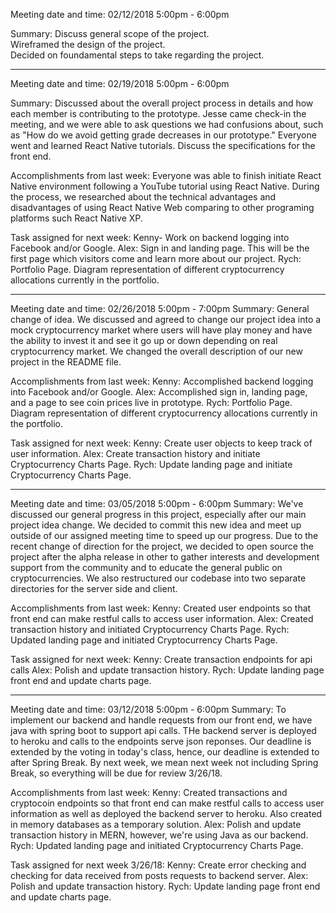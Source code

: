 
Meeting date and time: 02/12/2018 5:00pm - 6:00pm

Summary: Discuss general scope of the project.   
Wireframed the design of the project.   
Decided on foundamental steps to take regarding the project.  
     
_____________________________________________________________________________    
    
Meeting date and time: 02/19/2018 5:00pm - 6:00pm

Summary: Discussed about the overall project process in details and how each member is contributing to the prototype. Jesse came check-in the meeting, and we were able to ask questions we had confusions about, such as "How do we avoid getting grade decreases in our prototype." Everyone went and learned React Native tutorials. Discuss the specifications for the front end. 

Accomplishments from last week: Everyone was able to finish initiate React Native environment following a YouTube tutorial using React Native. During the process, we researched about the technical advantages and disadvantages of using React Native Web comparing to other programing platforms such React Native XP.

Task assigned for next week: 
Kenny- Work on backend logging into Facebook and/or Google.
Alex: Sign in and landing page. This will be the first page which visitors come and learn more about our project.
Rych: Portfolio Page. Diagram representation of different cryptocurrency allocations currently in the portfolio.

_____________________________________________________________________________    
    
Meeting date and time: 02/26/2018 5:00pm - 7:00pm
Summary: General change of idea. We discussed and agreed to change our project idea into a mock cryptocurrency market where users will have play money and have the ability to invest it and see it go up or down depending on real cryptocurrency market. We changed the overall description of our new project in the README file.


Accomplishments from last week: 
Kenny: Accomplished backend logging into Facebook and/or Google.
Alex: Accomplished sign in, landing page, and a page to see coin prices live in prototype.
Rych: Portfolio Page. Diagram representation of different cryptocurrency allocations currently in the portfolio.

Task assigned for next week: 
Kenny: Create user objects to keep track of user information.
Alex: Create transaction history and initiate Cryptocurrency Charts Page.
Rych: Update landing page and initiate Cryptocurrency Charts Page.

_____________________________________________________________________________    
    
Meeting date and time: 03/05/2018 5:00pm - 6:00pm
Summary: We've discussed our general progress in this project, especially after our main project idea change. We decided to commit this new idea and meet up outside of our assigned meeting time to speed up our progress. Due to the recent change of direction for the project, we decided to open source the project after the alpha release in other to gather interests and development support from the community and to educate the general public on cryptocurrencies. We also restructured our codebase into two separate directories for the server side and client.


Accomplishments from last week: 
Kenny: Created user endpoints so that front end can make restful calls to access user information.
Alex: Created transaction history and initiated Cryptocurrency Charts Page.
Rych: Updated landing page and initiated Cryptocurrency Charts Page.

Task assigned for next week: 
Kenny: Create transaction endpoints for api calls
Alex: Polish and update transaction history.
Rych: Update landing page front end and update charts page.


_____________________________________________________________________________    
    
Meeting date and time: 03/12/2018 5:00pm - 6:00pm
Summary: To implement our backend and handle requests from our front end, we have java with spring boot to support api calls. THe backend server is deployed to heroku and calls to the endpoints serve json reponses. Our deadline is extended by the voting in today's class, hence, our deadline is extended to after Spring Break. By next week, we mean next week not including Spring Break, so everything will be due for review 3/26/18.


Accomplishments from last week: 
Kenny: Created transactions and cryptocoin endpoints so that front end can make restful calls to access user information as well as deployed the backend server to heroku. Also created in memory databases as a temporary solution.
Alex: Polish and update transaction history in MERN, however, we're using Java as our backend.
Rych: Updated landing page and initiated Cryptocurrency Charts Page.

Task assigned for next week 3/26/18: 
Kenny: Create error checking and checking for data received from posts requests to backend server.
Alex: Polish and update transaction history.
Rych: Update landing page front end and update charts page.

